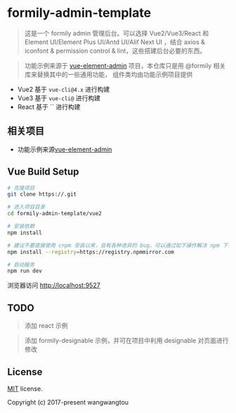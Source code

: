 # formily-admin-template

> 这是一个 formily admin 管理后台。可以选择 Vue2/Vue3/React 和 Element UI/Element Plus UI/Antd UI/Alif Next UI ，结合 axios & iconfont & permission control & lint，这些搭建后台必要的东西。

> 功能示例来源于 [vue-element-admin](https://github.com/PanJiaChen/vue-element-admin) 项目，本仓库只是用 @formily 相关库来替换其中的一些通用功能， 组件类均由功能示例项目提供


* Vue2 基于 `vue-cli@4.x` 进行构建
* Vue3 基于 `vue-cli@` 进行构建
* React 基于 `` 进行构建

## 相关项目

- 功能示例来源[vue-element-admin](https://github.com/PanJiaChen/vue-element-admin)

## Vue Build Setup

```bash
# 克隆项目
git clone https://.git

# 进入项目目录
cd formily-admin-template/vue2

# 安装依赖
npm install

# 建议不要直接使用 cnpm 安装以来，会有各种诡异的 bug。可以通过如下操作解决 npm 下载速度慢的问题
npm install --registry=https://registry.npmmirror.com

# 启动服务
npm run dev
```

浏览器访问 [http://localhost:9527](http://localhost:9527)

## TODO

> 添加 react 示例

> 添加 formily-designable 示例，并可在项目中利用 designable 对页面进行修改

## License

[MIT](./LICENSE) license.

Copyright (c) 2017-present wangwangtou
